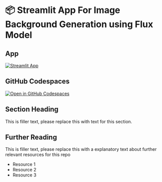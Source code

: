 # 📦 Streamlit App For Image Background Generation using Flux Model 

## App

[![Streamlit App](https://static.streamlit.io/badges/streamlit_badge_black_white.svg)]([https://app-starter-kit.streamlit.app/](https://vizit-bfl-flux-11-pro-poc.streamlit.app/))

## GitHub Codespaces

[![Open in GitHub Codespaces](https://github.com/codespaces/badge.svg)](https://codespaces.new/streamlit/app-starter-kit?quickstart=1)

## Section Heading

This is filler text, please replace this with text for this section.

## Further Reading

This is filler text, please replace this with a explanatory text about further relevant resources for this repo
- Resource 1
- Resource 2
- Resource 3
